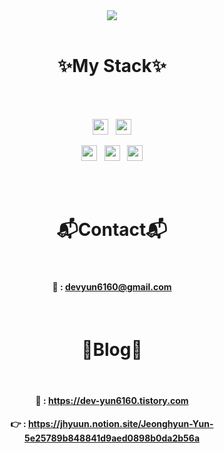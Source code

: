 <div align="center"><img src="https://capsule-render.vercel.app/api?type=waving&color=timeGradient&height=300&section=header&text=JeongHyun_Yun%20&fontSize=60&animation=twinkling&fontAlignY=42"></div>
<br>

# <div align="center">✨My Stack✨</div>

<br>
<br>
<p align="center"><img src="https://img.shields.io/badge/Java-f55354?style=flat-square&logo=Java&logoColor=white" height="25">&nbsp;&nbsp;&nbsp;<img src="https://img.shields.io/badge/JavaScript-ffcc00?style=flat-square&logo=JavaScript&logoColor=white" height="25"></p>
<p align="center"><img src="https://img.shields.io/badge/SpringBoot-7fc638?style=flat-square&logo=Springboot&logoColor=white" height="25">&nbsp;&nbsp;&nbsp;<img src="https://img.shields.io/badge/Spring-7fc638?style=flat-square&logo=Spring&logoColor=white" height="25">&nbsp;&nbsp;&nbsp;<img src="https://img.shields.io/badge/Oracle-F80000?style=flat-square&logo=Oracle&logoColor=white" height="25"></p>
<br>
<br>

# <div align="center">📬Contact📬</div>

<br>

#### <div align="center">📧 : devyun6160@gmail.com</div>

<br>

# <div align="center">📢Blog📢</div>
<br>

#### <div align="center">📒 : https://dev-yun6160.tistory.com</div>

#### <div align="center">👉 : https://jhyuun.notion.site/Jeonghyun-Yun-5e25789b848841d9aed0898b0da2b56a</div>
